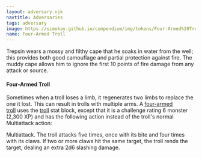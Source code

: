 ```yaml
---
layout: adversary.njk
navtitle: Adversaries
tags: adversary
image: https://simokay.github.io/compendium/img/tokens/Four-Armed%20Troll.webp
name: Four-Armed Troll
---
```



Trepsin wears a mossy and filthy cape that he soaks in water from the well; this provides both good camouflage and partial protection against fire. The muddy cape allows him to ignore the first 10 points of fire damage from any attack or source.

#### Four-Armed Troll

Sometimes when a troll loses a limb, it regenerates two limbs to replace the one it lost. This can result in trolls with multiple arms. A [four-armed troll](https://5e.tools/bestiary.html#trepsin_hotdq) uses the [troll](https://5e.tools/bestiary.html#troll_mm) stat block, except that it is a challenge rating 6 monster (2,300 XP) and has the following action instead of the troll's normal Multiattack action:

Multiattack. The troll attacks five times, once with its bite and four times with its claws. If two or more claws hit the same target, the troll rends the target, dealing an extra 2d6 slashing damage.

